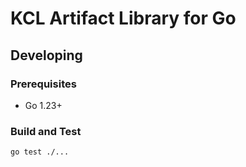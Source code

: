 # KCL Artifact Library for Go

## Developing

### Prerequisites

+ Go 1.23+

### Build and Test

```shell
go test ./...
```
